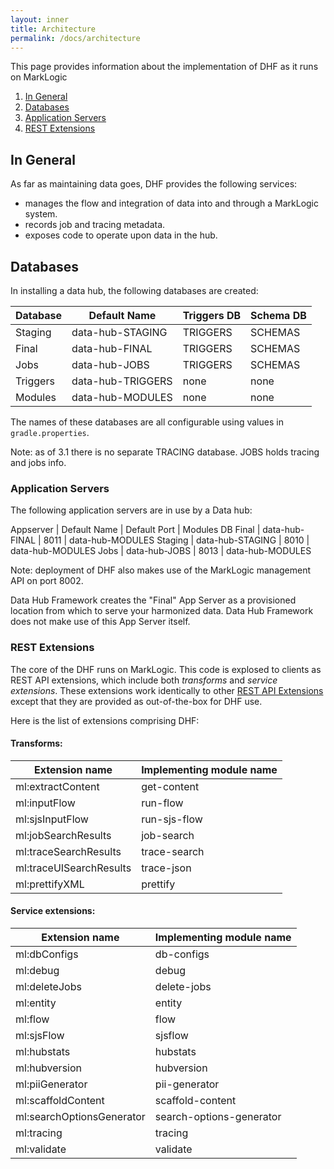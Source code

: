 ```yaml
---
layout: inner
title: Architecture
permalink: /docs/architecture
---
```


This page provides information about the implementation of DHF as it runs on MarkLogic

1. [In General](#in-general)
1. [Databases](#databases)
1. [Application Servers](#appservers)
1. [REST Extensions](#rest-extensions)

## In General

As far as maintaining data goes, DHF provides the following services:

* manages the flow and integration of data into and through a MarkLogic system.
* records job and tracing metadata.
* exposes code to operate upon data in the hub.

## Databases

In installing a data hub, the following databases are created:

| Database    | Default Name     | Triggers DB       | Schema DB  |
|-------------|------------------|-------------------|------------|
| Staging     | data-hub-STAGING | TRIGGERS          | SCHEMAS    |
| Final       | data-hub-FINAL   | TRIGGERS          | SCHEMAS    |
| Jobs        | data-hub-JOBS    | TRIGGERS          | SCHEMAS    |
| Triggers    | data-hub-TRIGGERS| none              | none       |
| Modules     | data-hub-MODULES | none              | none       |

The names of these databases are all configurable using values in `gradle.properties`.

Note: as of 3.1 there is no separate TRACING database.  JOBS holds tracing and jobs info.

### Application Servers

The following application servers are in use by a Data hub:

Appserver   | Default Name     | Default Port      | Modules DB
Final       | data-hub-FINAL   | 8011              | data-hub-MODULES
Staging     | data-hub-STAGING | 8010              | data-hub-MODULES
Jobs        | data-hub-JOBS    | 8013              | data-hub-MODULES

Note: deployment of DHF also makes use of the MarkLogic management API on port 8002.

Data Hub Framework creates the "Final" App Server as a provisioned location
from which to serve your harmonized data. Data Hub Framework does not make use
of this App Server itself.


### REST Extensions

The core of the DHF runs on MarkLogic.  This code is explosed to clients as REST API
extensions, which include both *transforms* and *service extensions*.  These extensions
work identically to other [REST API Extensions](https://docs.marklogic.com/guide/rest-dev/extensions) except that they are provided as out-of-the-box for DHF use.

Here is the list of extensions comprising DHF:

#### Transforms:


| Extension name            | Implementing module name |
| --------------------------|--------------------------|
| ml:extractContent         | get-content |
| ml:inputFlow              | run-flow |
| ml:sjsInputFlow           | run-sjs-flow |
| ml:jobSearchResults       | job-search |
| ml:traceSearchResults     | trace-search |
| ml:traceUISearchResults   | trace-json |
| ml:prettifyXML            | prettify |


#### Service extensions: 


| Extension name            | Implementing module name |
|---------------------------|--------------------------|
| ml:dbConfigs              | db-configs |
| ml:debug                  | debug |
| ml:deleteJobs             | delete-jobs |
| ml:entity                 | entity |
| ml:flow                   | flow |
| ml:sjsFlow                | sjsflow |
| ml:hubstats               | hubstats |
| ml:hubversion             | hubversion |
| ml:piiGenerator           | pii-generator |
| ml:scaffoldContent        | scaffold-content |
| ml:searchOptionsGenerator | search-options-generator |
| ml:tracing                | tracing |
| ml:validate               | validate |
